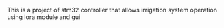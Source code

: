 This is a project of stm32 controller that allows irrigation system operation using lora module and gui
